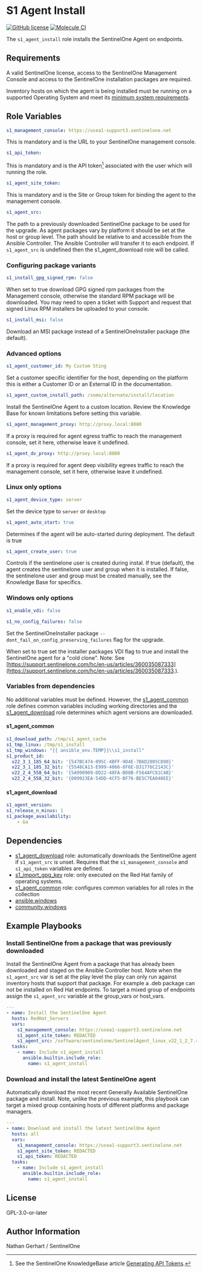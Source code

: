 # S1 Agent Install

[![GitHub license](https://badgen.net/github/license/s1-nathangerhart/ansible_collection_s1agent)](https://github.com/s1-nathangerhart/ansible_collection_s1agent/blob/main/LICENSE)
[![Molecule CI](https://github.com/s1-nathangerhart/ansible_collection_s1agent/actions/workflows/s1_agent_install.yml/badge.svg)](https://github.com/s1-nathangerhart/ansible_collection_s1agent/actions/workflows/s1_agent_install.yml)

The `s1_agent_install` role installs the SentinelOne Agent on endpoints.

## Requirements

A valid SentinelOne license, access to the SentinelOne Management Console and access to the SentinelOne installation packages are required.

Inventory hosts on which the agent is being installed must be running on a supported Operating System and meet its [minimum system requirements](https://support.sentinelone.com/hc/en-us/articles/360004196614-System-Requirements).

## Role Variables

```yaml
s1_management_console: https://usea1-support3.sentinelone.net
```

This is mandatory and is the URL to your SentinelOne management console.

```yaml
s1_api_token:
```

This is mandatory and is the API token[^1] associated with the user which will running the role.

[^1]: See the SentinelOne KnowledgeBase article [Generating API Tokens](https://support.sentinelone.com/hc/en-us/articles/360004195934).

```yaml
s1_agent_site_token:
```

This is mandatory and is the Site or Group token for binding the agent to the management console.

```yaml
s1_agent_src:
```

The path to a previously downloaded SentinelOne package to be used for the upgrade. As agent packages vary by platform it should be set at the host or group level. The path should be relative to and accessible from the Ansible Controller. The Ansible Controller will transfer it to each endpoint. If `s1_agent_src` is undefined then the s1_agent_download role will be called.

### Configuring package variants

```yaml
s1_install_gpg_signed_rpm: false
```

When set to true download GPG signed rpm packages from the Management console, otherwise the standard RPM package will be downloaded. You may need to open a ticket with Support and request that signed Linux RPM installers be uploaded to your console.

```yaml
s1_install_msi: false
```

Download an MSI package instead of a SentinelOneInstaller package (the default).

### Advanced options

```yaml
s1_agent_customer_id: My Custom Sting
```

Set a customer specific identifier for the host, depending on the platform this is either a Customer ID or an External ID in the documentation.

```yaml
s1_agent_custom_install_path: /some/alternate/install/location
```

Install the SentinelOne Agent to a custom location. Review the Knowledge Base for known limitations before setting this variable.

```yaml
s1_agent_management_proxy: http://proxy.local:8080
```

If a proxy is required for agent egress traffic to reach the management console, set it here, otherwise leave it undefined.

```yaml
s1_agent_dv_proxy: http://proxy.local:8080
```

If a proxy is required for agent deep visibility egrees traffic to reach the management console, set it here, otherwise leave it undefined.

### Linux only options

```yaml
s1_agent_device_type: server
```

Set the device type to `server` or `desktop`

```yaml
s1_agent_auto_start: true
```

Determines if the agent will be auto-started during deployment. The default is true

```yaml
s1_agent_create_user: true
```

Controls if the sentinelone user is created during instal. If true (default), the agent creates the sentinelone user and group when it is installed. If false, the sentinelone user and group must be created manually, see the Knowledge Base for specifics.

### Windows only options

```yaml
s1_enable_vdi: false
```

```yaml
s1_no_config_failures: false
```

Set the SentinelOneInstaller package `--dont_fail_on_config_preserving_failures` flag for the upgrade.

When set to true set the installer packages VDI flag to true and install the SentinelOne agent for a "cold clone".
Note: See [https://support.sentinelone.com/hc/en-us/articles/360035087333](https://support.sentinelone.com/hc/en-us/articles/360035087333.).

### Variables from dependencies

No additional variables must be defined. However, the [s1_agent_common](../s1_agent_common/) role defines common variables including working directories and the [s1_agent_download](../s1_agent_download/) role determines which agent versions are downloaded.

#### s1_agent_common

```yaml
s1_download_path: /tmp/s1_agent_cache
s1_tmp_linux: /tmp/s1_install
s1_tmp_windows: "{{ ansible_env.TEMP}}\\s1_install"
s1_product_id:
  v22_3_1_185_64_bit: '{547BC474-095C-4BFF-9D4E-7B6D2805C890}'
  v22_3_1_185_32_bit: '{5548CA13-E999-4066-8F6E-D31776C2143C}'
  v22_2_4_558_64_bit: '{5A990909-DD22-48FA-BD8B-F564AFC81C4B}'
  v22_2_4_558_32_bit: '{009923EA-54DD-4CF5-BF76-BE5C7EA048EE}'
```

#### s1_agent_download

```yaml
s1_agent_version:
s1_release_n_minus: 1
s1_package_availability:
    - Ga
```

## Dependencies

* [s1_agent_download](../s1_agent_download/) role: automatically downloads the SentinelOne agent if `s1_agent_src` is unset. Requires that the `s1_management_console` and `s1_api_token` variables are defined.
* [s1_import_gpg_key](../s1_import_gpg_key/) role: only executed on the Red Hat family of operating systems.
* [s1_agent_common](../s1_agent_common/) role: configures common variables for all roles in the collection
* [ansible.windows](https://docs.ansible.com/ansible/latest/collections/ansible/windows/index.html)
* [community.windows](https://docs.ansible.com/ansible/latest/collections/community/windows/index.html)

## Example Playbooks

### Install SentinelOne from a package that was previously downloaded

Install the SentinelOne Agent from a package that has already been downloaded and staged on the Ansible Controller host. Note when the `s1_agent_src` var is set at the play level the play can only run against inventory hosts that support that package. For example a .deb package can not be installed on Red Hat endpoints. To target a mixed group of endpoints assign the `s1_agent_src` variable at the group_vars or host_vars.

```yaml
---
- name: Install the SentinelOne Agent
  hosts: RedHat_Servers
  vars:
    s1_management_console: https://usea1-support3.sentinelone.net
    s1_agent_site_token: REDACTED
    s1_agent_src: /software/sentinelone/SentinelAgent_linux_v22_1_2_7.rpm
  tasks:
    - name: Include s1_agent_install
      ansible.builtin.include_role:
        name: s1_agent_install
```

### Download and install the latest SentinelOne agent

Automatically download the most recent Generally Available SentinelOne package and install. Note, unlike the previous example, this playbook can target a mixed group containing hosts of different platforms and package managers.

```yaml
---
- name: Download and install the latest SentinelOne Agent
  hosts: all
  vars:
    s1_management_console: https://usea1-support3.sentinelone.net
    s1_agent_site_token: REDACTED
    s1_api_token: REDACTED
  tasks:
    - name: Include s1_agent_install
      ansible.builtin.include_role:
        name: s1_agent_install
```

## License

GPL-3.0-or-later

## Author Information

Nathan Gerhart / SentinelOne

